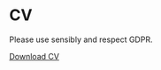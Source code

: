 <h1>CV</h1>

<p>Please use sensibly and respect GDPR.<p>
<a href="/juliafortuny/JFortuny_DataAnalyst.pdf" download>Download CV</a>
 


